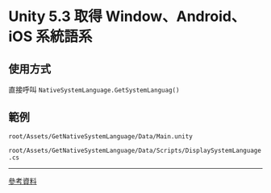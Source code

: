 # Unity 5.3 取得 Window、Android、iOS 系統語系

## 使用方式

直接呼叫 `NativeSystemLanguage.GetSystemLanguag()`

## 範例

`root/Assets/GetNativeSystemLanguage/Data/Main.unity`

`root/Assets/GetNativeSystemLanguage/Data/Scripts/DisplaySystemLanguage.cs`

________________________________________________________________________________

[參考資料][ref_url]

 [ref_url]: https://blog.csdn.net/teng_ontheway/article/details/50277169
